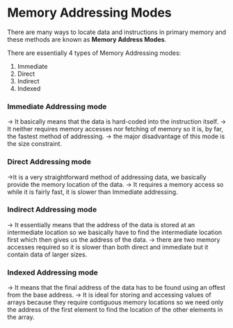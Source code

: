 <h1>Memory Addressing Modes</h1>

There are many ways to locate data and instructions in primary memory and these methods are known as <b>Memory Address Modes</b>.

There are essentially 4 types of Memory Addressing modes:
  1. Immediate
  2. Direct
  3. Indirect
  4. Indexed

<h3>Immediate Addressing mode</h3>
-> It basically means that the data is hard-coded into the instruction itself.   
-> It neither requires memory accesses nor fetching of memory so it is, by far, the fastest method of addressing.
-> the major disadvantage of this mode is the size constraint.
<h3> Direct Addressing mode </h3>
->It is a very straightforward method of addressing data, we basically provide the memory location of the data.
-> It requires a memory access so while it is fairly fast, it is slower than Immediate addressing.
<h3> Indirect Addressing mode </h3>
-> It essentially means that the address of the data is stored at an intermediate location so we basically have to find the intermediate location first which then gives us the address of the data.
-> there are two memory accesses required so it is slower than both direct and immediate but it contain data of larger sizes.
<h3>Indexed Addressing mode </h3>
-> It means that the final address of the data has to be found using an offest from the base address.
-> It is ideal for storing and accessing values of arrays because they require contiguous memory locations so we need only the address of the first element to find the location of the other elements in the array. 
